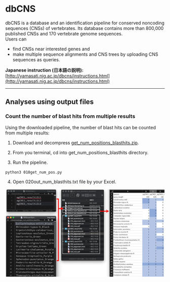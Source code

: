 # dbCNS
dbCNS is a database and an identification pipeline for conserved noncoding sequences (CNSs) of vertebrates. Its database contains more than 800,000 published CNSs and 170 vertebrate genome sequences.   
Users can 
- find CNSs near interested genes and 
- make multiple sequence alignments and CNS trees by uploading CNS sequences as queries.

<b>Japanese instruction (日本語の説明):</b> [http://yamasati.nig.ac.jp/dbcns/instructions.html](http://yamasati.nig.ac.jp/dbcns/instructions.html)

---
## Analyses using output files


### Count the number of blast hits from multiple results

Using the downloaded pipeline, the number of blast hits can be counted from multiple results:

1. Download and decompress [get_num_positions_blasthits.zip](images/get_num_positions_blasthits.zip). 

2. From you terminal, cd into get_num_positions_blasthits directory.

3. Run the pipeline.
```
python3 010get_num_pos.py
```
4. Open 020out_num_blasthits.txt file by your Excel.


![get_num_positions_blasthits.jpg](images/get_num_positions_blasthits.jpg)

<br />  
